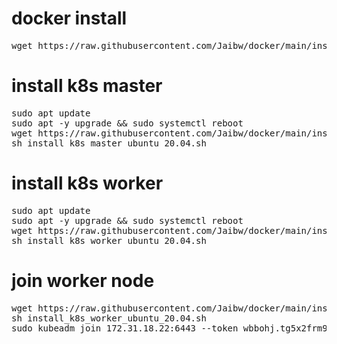 # docker install
<pre>
wget https://raw.githubusercontent.com/Jaibw/docker/main/install_docker_ubuntu_20.04.sh && sh install_docker_ubuntu_20.04.sh
</pre>

# install k8s master 
<pre>
sudo apt update
sudo apt -y upgrade && sudo systemctl reboot
wget https://raw.githubusercontent.com/Jaibw/docker/main/install_k8s_master_ubuntu_20.04.sh  
sh install_k8s_master_ubuntu_20.04.sh
</pre>

# install k8s worker 
<pre>
sudo apt update
sudo apt -y upgrade && sudo systemctl reboot
wget https://raw.githubusercontent.com/Jaibw/docker/main/install_k8s_worker_ubuntu_20.04.sh
sh install_k8s_worker_ubuntu_20.04.sh
</pre>

# join worker node 
<pre>
wget https://raw.githubusercontent.com/Jaibw/docker/main/install_k8s_worker_ubuntu_20.04.sh
sh install_k8s_worker_ubuntu_20.04.sh
sudo kubeadm join 172.31.18.22:6443 --token wbbohj.tg5x2frm9s0kixbm --discovery-token-ca-cert-hash sha256:31d0cac4eed632a446723358e365ccacd93a14e41ca4c6ee5d33b11c9cec2bd2
</pre>
